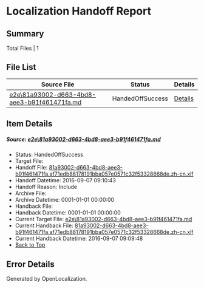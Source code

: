# <a name='report-top'></a> Localization Handoff Report

## Summary
 Total Files | 1

## File List
 Source File | Status | Details 
 ----------- | ------ | ------- 
 [e2e\81a93002-d663-4bd8-aee3-b91f461471fa.md](https://github.com/OpenLocalizationTestOrg/ol-test0/blob/fd0fc0854c0d98abd6d434e7adb2e311e1b7ee86/e2e/81a93002-d663-4bd8-aee3-b91f461471fa.md) | HandedOffSuccess | [Details](#a2a9a5ce4ada9c1126ed949ca88180245c4658e53)

## Item Details
##### <a name='a2a9a5ce4ada9c1126ed949ca88180245c4658e53'></a> Source: [e2e\81a93002-d663-4bd8-aee3-b91f461471fa.md](https://github.com/OpenLocalizationTestOrg/ol-test0/blob/fd0fc0854c0d98abd6d434e7adb2e311e1b7ee86/e2e/81a93002-d663-4bd8-aee3-b91f461471fa.md)
* Status: HandedOffSuccess
* Target File: 
* Handoff File: [81a93002-d663-4bd8-aee3-b91f461471fa.af71edb88178191bba057e0571c32f53328668de.zh-cn.xlf](https://github.com/OpenLocalizationTestOrg/ol-test0-handoff/blob/33895f28fb70260e9fd333b7396ee8568a535466/ol-handoff/OpenLocalizationTestOrg/ol-test0-zhcn/ci/ht/81a93002-d663-4bd8-aee3-b91f461471fa.af71edb88178191bba057e0571c32f53328668de.zh-cn.xlf)
* Handoff Datetime: 2016-09-07 09:10:43
* Handoff Reason: Include
* Archive File: 
* Archive Datetime: 0001-01-01 00:00:00
* Handback File: 
* Handback Datetime: 0001-01-01 00:00:00
* Current Target File: [e2e\81a93002-d663-4bd8-aee3-b91f461471fa.md](https://github.com/OpenLocalizationTestOrg/ol-test0-zhcn/blob/566f372a3d716fd3ad8b834133ced5f957a447d2/e2e/81a93002-d663-4bd8-aee3-b91f461471fa.md)
* Current Handback File: [81a93002-d663-4bd8-aee3-b91f461471fa.af71edb88178191bba057e0571c32f53328668de.zh-cn.xlf](https://github.com/OpenLocalizationTestOrg/ol-test0-handback/blob/42fbe9dec5ad6104194a6e1b01e67575161c9633/ol-handback/OpenLocalizationTestOrg/ol-test0-zhcn/ci/ht/81a93002-d663-4bd8-aee3-b91f461471fa.af71edb88178191bba057e0571c32f53328668de.zh-cn.xlf)
* Current Handback Datetime: 2016-09-07 09:09:48
* [Back to Top](#report-top)


## Error Details

Generated by OpenLocalization.
